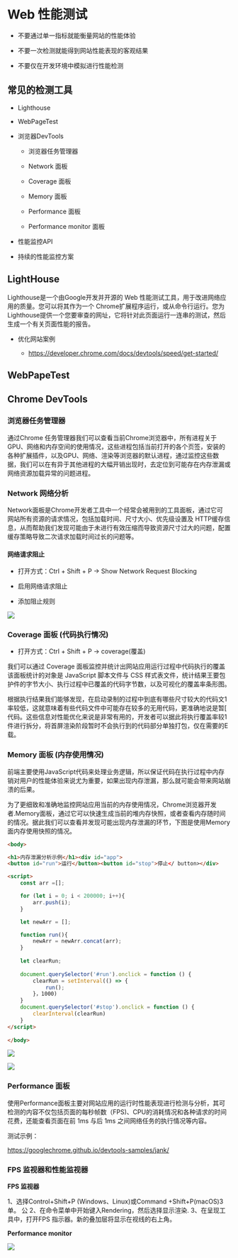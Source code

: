 # Web 性能测试

- 不要通过单一指标就能衡量网站的性能体验

- 不要一次检测就能得到网站性能表现的客观结果

- 不要仅在开发环境中模拟进行性能检测

## 常见的检测工具

- Lighthouse

- WebPageTest

- 浏览器DevTools
  
  - 浏览器任务管理器
  
  - Network 面板
  
  - Coverage 面板
  
  - Memory 面板
  
  - Performance 面板
  
  - Performance monitor 面板

- 性能监控API

- 持续的性能监控方案

## LightHouse

Lighthouse是一个由Google开发并开源的 Web 性能测试工具，用于改进网络应用的质量。您可以将其作为一个 Chrome扩展程序运行，或从命令行运行。您为Lighthouse提供一个您要审查的网址，它将针对此页面运行一连串的测试，然后生成一个有关页面性能的报告。


- 优化网站案例
  
  - https://developer.chrome.com/docs/devtools/speed/get-started/

## WebPapeTest

## Chrome DevTools

### 浏览器任务管理器

通过Chrome 任务管理器我们可以查看当前Chrome浏览器中，所有进程关于GPU、网络和内存空间的使用情况，这些进程包括当前打开的各个页签，安装的各种扩展插件，以及GPU、网络、渲染等浏览器的默认进程，通过监控这些数据，我们可以在有异于其他进程的大幅开销出现时，去定位到可能存在内存泄漏或网络资源加载异常的问题进程。

### Network 网络分析

Network面板是Chrome开发者工具中一个经常会被用到的工具面板，通过它可
网站所有资源的请求情况，包括加载时间、尺寸大小、优先级设置及 HTTP缓存信息，从而帮助我们发现可能由于未进行有效压缩而导致资源尺寸过大的问题，配置缓存策略导致二次请求加载时间过长的问题等。

#### 网络请求阻止

- 打开方式：Ctrl + Shift + P -> Show Network Request Blocking

- 启用网络请求阻止

- 添加阻止规则

![](D:\系统默认\桌面\code\Project\k-blog\docs\public\性能优化\2023-03-06-15-05-16-image.png)

### Coverage 面板 (代码执行情况)

- 打开方式：Ctrl + Shift + P -> coverage(覆盖)



我们可以通过 Coverage 面板监控并统计出网站应用运行过程中代码执行的覆盖该面板统计的对象是 JavaScript 脚本文件与 CSS 样式表文件，统计结果王要包护件的字节大小、执行过程中已覆盖的代码字节数，以及可视化的覆盖率条形图。



根据执行结果我们能够发现，在启动录制的过程中到底有哪些尺寸较大的代码文1
率较低，这就意味着有些代码文件中可能存在较多的无用代码，更准确地说是暂[
代码。这些信息对性能优化来说是非常有用的，开发者可以据此将执行覆盖率较1
件进行拆分，将首屏渲染阶段暂时不会执行到的代码部分单独打包，仅在需要的E
载。



### Memory 面板 (内存使用情况)

前端主要使用JavaScript代码来处理业务逻辑，所以保证代码在执行过程中内存销对用户的性能体验来说尤为重要，如果出现内存泄漏，那么就可能会带来网站崩溃的后果。


为了更细致和准确地监控网站应用当前的内存使用情况，Chrome浏览器开发者.Memory面板，通过它可以快速生成当前的堆内存快照，或者查看内存随时间的情况。据此我们可以查看并发现可能出现内存泄漏的环节，下图是使用Memory 面内存使用快照的情况。



```html
<body>

<h1>内存泄漏分析示例</h1><div id="app">
<button id="run">运行</button><button id="stop">停止</ button></div>

<script>
    const arr =[];

    for (let i = 0; i < 200000; i++){
        arr.push(i);
    }

    let newArr = [];

    function run(){
        newArr = newArr.concat(arr);
    }
    
    let clearRun;
    
    document.querySelector('#run').onclick = function () {
        clearRun = setInterval(() => {
            run();
        }，1000)
    }
    document.querySelector('#stop').onclick = function () {
        clearInterval(clearRun)
    }
</script>
    
</body>

```

![](D:\系统默认\桌面\code\Project\k-blog\docs\public\性能优化\2023-03-06-15-22-33-image.png)

![](D:\系统默认\桌面\code\Project\k-blog\docs\public\性能优化\2023-03-06-15-21-56-image.png)

### Performance 面板

使用Performance面板主要对网站应用的运行时性能表现进行检测与分析，其可检测的内容不仅包括页面的每秒帧数（FPS)、CPU的消耗情况和各种请求的时间花费，还能查看页面在前 1ms 与后 1ms 之间网络任务的执行情况等内容。



测试示例：

https://googlechrome.github.io/devtools-samples/jank/



### FPS 监视器和性能监视器

**FPS 监视器**

1、选择Control+Shift+P (Windows、Linux)或Command +Shift+P(macOS)3单。
公
2、在命令菜单中开始键入Rendering，然后选择显示渲染.
3、在呈现工具中，打开FPS 指示器。新的叠加层将显示在视线的右上角。



**Performance monitor**

![](D:\系统默认\桌面\code\Project\k-blog\docs\public\性能优化\2023-03-06-15-44-33-image.png)
